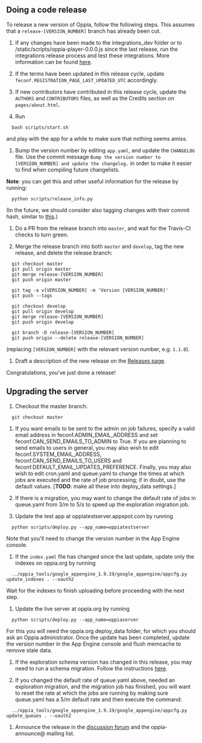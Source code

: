## Doing a code release

To release a new version of Oppia, follow the following steps. This assumes that a `release-[VERSION_NUMBER]` branch has already been cut.

1. If any changes have been made to the integrations\_dev folder or to /static/scripts/oppia-player-0.0.0.js since the last release, run the integrations release process and test these integrations. More information can be found [here](https://github.com/oppia/oppia/tree/master/integrations_dev/build_new_release.py).

1. If the terms have been updated in this release cycle, update `feconf.REGISTRATION_PAGE_LAST_UPDATED_UTC` accordingly.

1. If new contributors have contributed in this release cycle, update the `AUTHORS` and `CONTRIBUTORS` files, as well as the Credits section on `pages/about.html`.

1. Run

  ```
    bash scripts/start.sh
  ```

  and play with the app for a while to make sure that nothing seems amiss.

1. Bump the version number by editing `app.yaml`, and update the `CHANGELOG` file. Use the commit message `Bump the version number to [VERSION_NUMBER] and update the changelog.` in order to make it easier to find when compiling future changelists.

  **Note**: you can get this and other useful information for the release by running:

  ```
    python scripts/release_info.py
  ```

  (In the future, we should consider also tagging changes with their commit hash, similar to [this](https://github.com/angular/angular.js/blob/master/CHANGELOG.md).)

1. Do a PR from the release branch into `master`, and wait for the Travis-CI checks to turn green.

1. Merge the release branch into both `master` and `develop`, tag the new release, and delete the release branch:

  ```
    git checkout master
    git pull origin master
    git merge release-[VERSION_NUMBER]
    git push origin master

    git tag -a v[VERSION_NUMBER] -m 'Version [VERSION_NUMBER]'
    git push --tags

    git checkout develop
    git pull origin develop
    git merge release-[VERSION_NUMBER]
    git push origin develop

    git branch -D release-[VERSION_NUMBER]
    git push origin --delete release-[VERSION_NUMBER]
  ```

  (replacing `[VERSION_NUMBER]` with the relevant version number, e.g. `1.1.0`).

1. Draft a description of the new release on the [Releases page](https://github.com/oppia/oppia/releases/new).

Congratulations, you've just done a release!

## Upgrading the server

1. Checkout the master branch.

  ```
    git checkout master
  ```

1. If you want emails to be sent to the admin on job failures, specify a valid email address in feconf.ADMIN\_EMAIL\_ADDRESS and set feconf.CAN\_SEND\_EMAILS\_TO\_ADMIN to True. If you are planning to send emails to users in general, you may also wish to edit feconf.SYSTEM\_EMAIL\_ADDRESS, feconf.CAN\_SEND\_EMAILS\_TO\_USERS and feconf.DEFAULT\_EMAIL\_UPDATES\_PREFERENCE. Finally, you may also wish to edit cron.yaml and queue.yaml to change the times at which jobs are executed and the rate of job processing; if in doubt, use the default values. [**TODO**: make all these into deploy\_data settings.]

1. If there is a migration, you may want to change the default rate of jobs in queue.yaml from 3/m to 5/s to speed up the exploration migration job.

1. Update the test app at oppiatestserver.appspot.com by running

  ```
    python scripts/deploy.py --app_name=oppiatestserver
  ```

  Note that you'll need to change the version number in the App Engine console.

1. If the `index.yaml` file has changed since the last update, update only the indexes on oppia.org by running

  ```
    ../oppia_tools/google_appengine_1.9.19/google_appengine/appcfg.py update_indexes . --oauth2
  ```

  Wait for the indexes to finish uploading before proceeding with the next step.

1. Update the live server at oppia.org by running

  ```
    python scripts/deploy.py --app_name=oppiaserver
  ```

  For this you will need the oppia.org deploy\_data folder, for which you should ask an Oppia administrator. Once the update has been completed, update the version number in the App Engine console and flush memcache to remove stale data.

1. If the exploration schema version has changed in this release, you may need to run a schema migration. Follow the instructions [here](https://github.com/oppia/oppia/wiki/Migration-Instructions).

1. If you changed the default rate of queue.yaml above, needed an exploration migration, and the migration job has finished, you will want to reset the rate at which the jobs are running by making sure queue.yaml has a 5/m default rate and then execute the command:

  ```
    ../oppia_tools/google_appengine_1.9.19/google_appengine/appcfg.py update_queues . --oauth2
  ```

1. Announce the release in the [discussion forum](https://groups.google.com/forum/?fromgroups#!aboutgroup/oppia) and the oppia-announce@ mailing list.
